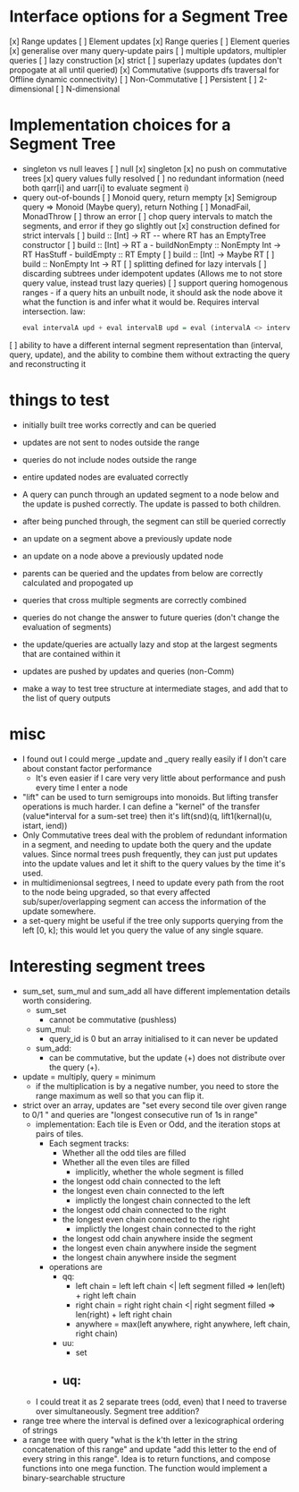 # Interface options for a Segment Tree
[x] Range updates 
  [ ] Element updates
[x] Range queries 
  [ ] Element queries
[x] generalise over many query-update pairs
[ ] multiple updators, multipler queries
[ ] lazy construction
  [x] strict
[ ] superlazy updates (updates don't propogate at all until queried)
[x] Commutative (supports dfs traversal for Offline dynamic connectivity)
  [ ] Non-Commutative
[ ] Persistent
[ ] 2-dimensional
[ ] N-dimensional

# Implementation choices for a Segment Tree
- singleton vs null leaves
  [ ] null
  [x] singleton
[x] no push on commutative trees
  [x] query values fully resolved
  [ ] no redundant information (need both qarr[i] and uarr[i] to evaluate segment i)
- query out-of-bounds
  [ ] Monoid query, return mempty
  [x] Semigroup query => Monoid (Maybe query), return Nothing
  [ ] MonadFail, MonadThrow
  [ ] throw an error
  [ ] chop query intervals to match the segments, and error if they go slightly out
[x] construction defined for strict intervals
  [ ] build :: [Int] -> RT -- where RT has an EmptyTree constructor
  [ ] build :: [Int] -> RT a
      - buildNonEmpty :: NonEmpty Int -> RT HasStuff
      - buildEmpty :: RT Empty
  [ ] build :: [Int] -> Maybe RT
  [ ] build :: NonEmpty Int -> RT
[ ] splitting defined for lazy intervals
  [ ] discarding subtrees under idempotent updates (Allows me to not store query value, instead trust lazy queries)
  [ ] support quering homogenous ranges - if a query hits an unbuilt node, it should ask the node above it what the function is and infer what it would be. Requires interval intersection. law: 
  ```hs
  eval intervalA upd + eval intervalB upd = eval (intervalA <> intervalB) upd
  ```
[ ] ability to have a different internal segment representation than (interval, query, update), and the ability to combine them without extracting the query and reconstructing it



# things to test
- initially built tree works correctly and can be queried
- updates are not sent to nodes outside the range
- queries do not include nodes outside the range
- entire updated nodes are evaluated correctly
- A query can punch through an updated segment to a node below and the update is pushed correctly. The update is passed to both children.
- after being punched through, the segment can still be queried correctly
- an update on a segment above a previously update node
- an update on a node above a previously updated node
- parents can be queried and the updates from below are correctly calculated and propogated up
- queries that cross multiple segments are correctly combined
- queries do not change the answer to future queries (don't change the evaluation of segments)

- the update/queries are actually lazy and stop at the largest segments that are contained within it
- updates are pushed by updates and queries (non-Comm)

- make a way to test tree structure at intermediate stages, and add that to the list of query outputs

# misc

- I found out I could merge _update and _query really easily if I don't care about constant factor performance
    - It's even easier if I care very very little about performance and push every time I enter a node
- "lift" can be used to turn semigroups into monoids. But lifting transfer operations is much harder. I can define a "kernel" of the transfer (value*interval for a sum-set tree) then it's lift(snd)(q, lift1(kernal)(u, istart, iend))
- Only Commutative trees deal with the problem of redundant information in a segment, and needing to update both the query and the update values. Since normal trees push frequently, they can just put updates into the update values and let it shift to the query values by the time it's used.
- in multidimenionsal segtrees, I need to update every path from the root to the node being upgraded, so that every affected sub/super/overlapping segment can access the information of the update somewhere.
- a set-query might be useful if the tree only supports querying from the left [0, k]; this would let you query the value of any single square.

# Interesting segment trees

- sum_set, sum_mul and sum_add all have different implementation details worth considering.
    - sum_set
        - cannot be commutative (pushless)
    - sum_mul: 
        - query_id is 0 but an array initialised to it can never be updated
    - sum_add:
        - can be commutative, but the update (+) does not distribute over the query (+).
- update = multiply, query = minimum
    - if the multiplication is by a negative number, you need to store the range maximum as well so that you can flip it.
- strict over an array, updates are "set every second tile over given range to 0/1 " and queries are "longest consecutive run of 1s in range"
    - implementation: Each tile is Even or Odd, and the iteration stops at pairs of tiles. 
        - Each segment tracks:
            - Whether all the odd tiles are filled
            - Whether all the even tiles are filled
                - implicitly, whether the whole segment is filled
            - the longest odd chain connected to the left
            - the longest even chain connected to the left
                - implictly the longest chain connected to the left
            - the longest odd chain connected to the right
            - the longest even chain connected to the right
                - implictly the longest chain connected to the right
            - the longest odd chain anywhere inside the segment
            - the longest even chain anywhere inside the segment
            - the longest chain anywhere inside the segment
        - operations are
            - qq:
                - left chain = left left chain <| left segment filled => len(left) + right left chain
                - right chain = right right chain <| right segment filled => len(right) + left right chain
                - anywhere = max(left anywhere, right anywhere, left chain, right chain)
            - uu:
                - set
            - uq:
                - 
    - I could treat it as 2 separate trees (odd, even) that I need to traverse over simultaneously. Segment tree addition?
- range tree where the interval is defined over a lexicographical ordering of strings
- a range tree with query "what is the k'th letter in the string concatenation of this range" and update "add this letter to the end of every string in this range". Idea is to return functions, and compose functions into one mega function. The function would implement a binary-searchable structure
